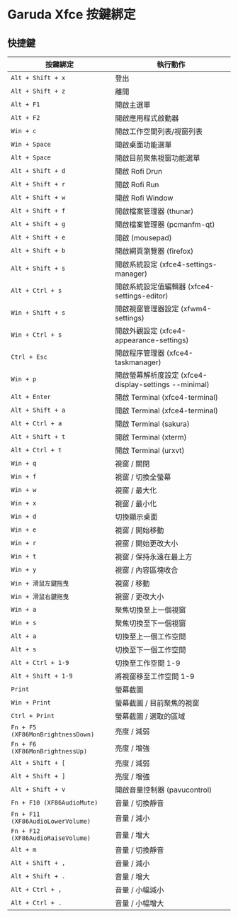 

# Garuda Xfce 按鍵綁定


## 快捷鍵

| 按鍵綁定 |	執行動作 |
| ------- | ------ |
| `Alt + Shift + x` | 登出 |
| `Alt + Shift + z` | 離開 |
| `Alt + F1` | 開啟主選單 |
| `Alt + F2` | 開啟應用程式啟動器 |
| `Win + c` | 開啟工作空間列表/視窗列表 |
| `Win + Space` | 開啟桌面功能選單 |
| `Alt + Space` | 開啟目前聚焦視窗功能選單 |
| `Alt + Shift + d` | 開啟 Rofi Drun |
| `Alt + Shift + r` | 開啟 Rofi Run |
| `Alt + Shift + w` | 開啟 Rofi Window |
| `Alt + Shift + f` | 開啟檔案管理器 (thunar) |
| `Alt + Shift + g` | 開啟檔案管理器 (pcmanfm-qt) |
| `Alt + Shift + e` | 開啟 (mousepad) |
| `Alt + Shift + b` | 開啟網頁瀏覽器 (firefox) |
| `Alt + Shift + s` | 開啟系統設定 (xfce4-settings-manager) |
| `Alt + Ctrl + s` | 開啟系統設定值編輯器 (xfce4-settings-editor) |
| `Win + Shift + s` | 開啟視窗管理器設定 (xfwm4-settings) |
| `Win + Ctrl + s` | 開啟外觀設定 (xfce4-appearance-settings) |
| `Ctrl + Esc` | 開啟程序管理器 (xfce4-taskmanager) |
| `Win + p` | 開啟螢幕解析度設定 (xfce4-display-settings --minimal) |
| `Alt + Enter` | 開啟 Terminal (xfce4-terminal) |
| `Alt + Shift + a` | 開啟 Terminal (xfce4-terminal) |
| `Alt + Ctrl + a` | 開啟 Terminal (sakura) |
| `Alt + Shift + t` | 開啟 Terminal (xterm) |
| `Alt + Ctrl + t` | 開啟 Terminal (urxvt) |
| `Win + q` | 視窗 / 關閉 |
| `Win + f` | 視窗 / 切換全螢幕 |
| `Win + w` | 視窗 / 最大化 |
| `Win + x` | 視窗 / 最小化 |
| `Win + d` | 切換顯示桌面 |
| `Win + e` | 視窗 / 開始移動 |
| `Win + r` | 視窗 / 開始更改大小 |
| `Win + t` | 視窗 / 保持永遠在最上方 |
| `Win + y` | 視窗 / 內容區塊收合 |
| `Win + 滑鼠左鍵拖曳` | 視窗 / 移動 |
| `Win + 滑鼠右鍵拖曳` | 視窗 / 更改大小 |
| `Win + a` | 聚焦切換至上一個視窗 |
| `Win + s` | 聚焦切換至下一個視窗 |
| `Alt + a` | 切換至上一個工作空間 |
| `Alt + s` | 切換至下一個工作空間 |
| `Alt + Ctrl + 1-9` | 切換至工作空間 1-9 |
| `Alt + Shift + 1-9` | 將視窗移至工作空間 1-9 |
| `Print` | 螢幕截圖 |
| `Win + Print` | 螢幕截圖 / 目前聚焦的視窗 |
| `Ctrl + Print` | 螢幕截圖 / 選取的區域 |
| `Fn + F5 (XF86MonBrightnessDown)` | 亮度 / 減弱 |
| `Fn + F6 (XF86MonBrightnessUp)` | 亮度 / 增強 |
| `Alt + Shift + [` | 亮度 / 減弱 |
| `Alt + Shift + ]` | 亮度 / 增強 |
| `Alt + Shift + v` | 開啟音量控制器 (pavucontrol) |
| `Fn + F10 (XF86AudioMute)` | 音量 / 切換靜音 |
| `Fn + F11 (XF86AudioLowerVolume)` | 音量 / 減小 |
| `Fn + F12 (XF86AudioRaiseVolume)` | 音量 / 增大 |
| `Alt + m` | 音量 / 切換靜音 |
| `Alt + Shift + ,` | 音量 / 減小 |
| `Alt + Shift + .` | 音量 / 增大 |
| `Alt + Ctrl + ,` | 音量 / 小幅減小 |
| `Alt + Ctrl + .` | 音量 / 小幅增大 |
